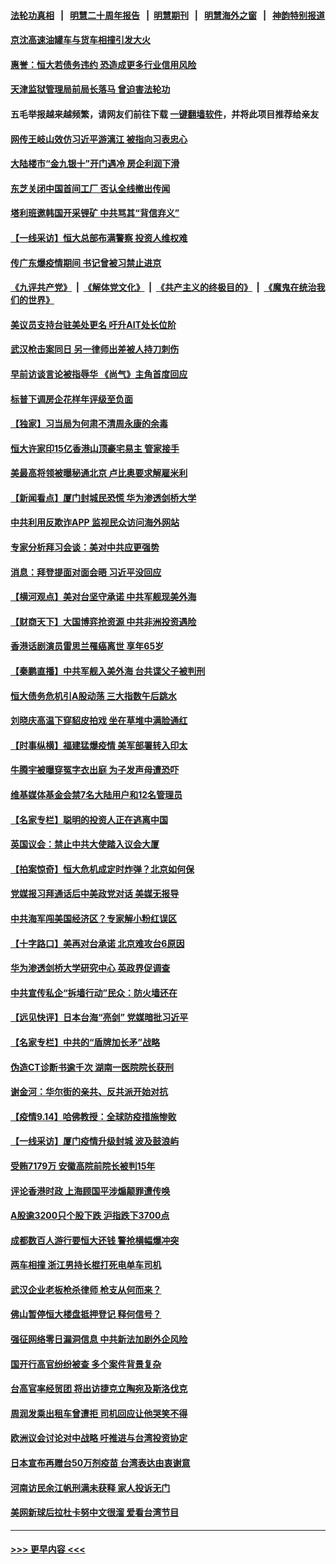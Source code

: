#### [法轮功真相](https://github.com/gfw-breaker/truth/blob/master/README.md?t=0) &nbsp;&nbsp;|&nbsp;&nbsp; [明慧二十周年报告](https://github.com/gfw-breaker/mh-reports/blob/master/README.md?t=0) &nbsp;&nbsp;|&nbsp;&nbsp;[明慧期刊](https://github.com/gfw-breaker/mh-qikan) &nbsp;&nbsp;|&nbsp;&nbsp; [明慧海外之窗](https://github.com/gfw-breaker/mh-news/blob/master/README.md?t=0) &nbsp;&nbsp;|&nbsp;&nbsp; [神韵特别报道](https://github.com/gfw-breaker/mh-news/blob/master/shenyun.md?t=0)
#### [京沈高速油罐车与货车相撞引发大火](../pages/nsc413/n13235615.md?t=09151751) 
#### [惠誉：恒大若债务违约 恐造成更多行业信用风险](../pages/nsc413/n13235558.md?t=09151751) 
#### [天津监狱管理局前局长落马 曾迫害法轮功](../pages/nsc413/n13235481.md?t=09151751) 
#### 五毛举报越来越频繁，请网友们前往下载 [一键翻墙软件](https://github.com/gfw-breaker/ssr-accounts)，并将此项目推荐给亲友
#### [网传王岐山效仿习近平游漓江 被指向习表忠心](../pages/nsc413/n13234682.md?t=09151751) 
#### [大陆楼市“金九银十”开门遇冷 房企利润下滑](../pages/nsc413/n13235329.md?t=09151751) 
#### [东芝关闭中国首间工厂 否认全线撤出传闻](../pages/nsc413/n13234658.md?t=09151751) 
#### [塔利班邀韩国开采锂矿 中共骂其“背信弃义”](../pages/nsc413/n13234619.md?t=09151751) 
#### [【一线采访】恒大总部布满警察 投资人维权难](../pages/nsc413/n13235360.md?t=09151751) 
#### [传广东爆疫情期间 书记曾被习禁止进京](../pages/nsc413/n13235005.md?t=09151751) 
#### [《九评共产党》](https://github.com/begood0513/9ping.md/blob/master/README.md) &nbsp;|&nbsp; [《解体党文化》](../../../../jtdwh.md/blob/master/README.md)  &nbsp;|&nbsp; [《共产主义的终极目的》](../../../../gczydzjmd.md/blob/master/README.md) &nbsp;|&nbsp; [《魔鬼在统治我们的世界》](../../../../mgztzwmdsj.md/blob/master/README.md) 
#### [美议员支持台驻美处更名 吁升AIT处长位阶](../pages/nsc413/n13234904.md?t=09151751) 
#### [武汉枪击案同日 另一律师出差被人持刀刺伤](../pages/nsc413/n13235101.md?t=09151751) 
#### [早前访谈言论被指辱华 《尚气》主角首度回应](../pages/nsc413/n13234560.md?t=09151751) 
#### [标普下调房企花样年评级至负面](../pages/nsc413/n13234715.md?t=09151751) 
#### [【独家】习当局为何肃不清周永康的余毒](../pages/nsc413/n13234584.md?t=09151751) 
#### [恒大许家印15亿香港山顶豪宅易主 管家接手](../pages/nsc413/n13234871.md?t=09151751) 
#### [美最高将领被曝秘通北京 卢比奥要求解雇米利](../pages/nsc413/n13234647.md?t=09151751) 
#### [【新闻看点】厦门封城民恐慌 华为渗透剑桥大学](../pages/nsc413/n13234501.md?t=09151751) 
#### [中共利用反欺诈APP 监视民众访问海外网站](../pages/nsc413/n13234564.md?t=09151751) 
#### [专家分析拜习会谈：美对中共应更强势](../pages/nsc413/n13233514.md?t=09151751) 
#### [消息：拜登提面对面会晤 习近平没回应](../pages/nsc413/n13234614.md?t=09151751) 
#### [【横河观点】美对台坚守承诺 中共军舰现美外海](../pages/nsc413/n13234540.md?t=09151751) 
#### [【财商天下】大国博弈抢资源 中共非洲投资遇险](../pages/nsc413/n13234042.md?t=09151751) 
#### [香港话剧演员雷思兰罹癌离世 享年65岁](../pages/nsc413/n13234413.md?t=09151751) 
#### [【秦鹏直播】中共军舰入美外海 台共谍父子被判刑](../pages/nsc413/n13234517.md?t=09151751) 
#### [恒大债务危机引A股动荡 三大指数午后跳水](../pages/nsc413/n13234254.md?t=09151751) 
#### [刘晓庆高温下穿貂皮拍戏 坐在草堆中满脸通红](../pages/nsc413/n13234149.md?t=09151751) 
#### [【时事纵横】福建猛爆疫情 美军部署转入印太](../pages/nsc413/n13234487.md?t=09151751) 
#### [牛腾宇被曝穿冤字衣出庭 为子发声母遭恐吓](../pages/nsc413/n13234273.md?t=09151751) 
#### [维基媒体基金会禁7名大陆用户和12名管理员](../pages/nsc413/n13234181.md?t=09151751) 
#### [【名家专栏】聪明的投资人正在逃离中国](../pages/nsc413/n13232898.md?t=09151751) 
#### [英国议会：禁止中共大使踏入议会大厦](../pages/nsc413/n13234175.md?t=09151751) 
#### [【拍案惊奇】恒大危机成定时炸弹？北京如何保](../pages/nsc413/n13233385.md?t=09151751) 
#### [党媒报习拜通话后中美政党对话 美媒无报导](../pages/nsc413/n13234138.md?t=09151751) 
#### [中共海军闯美国经济区？专家解小粉红误区](../pages/nsc413/n13234062.md?t=09151751) 
#### [【十字路口】美再对台承诺 北京难攻台6原因](../pages/nsc413/n13233361.md?t=09151751) 
#### [华为渗透剑桥大学研究中心 英政界促调查](../pages/nsc413/n13233815.md?t=09151751) 
#### [中共宣传私企“拆墙行动”民众：防火墙还在](../pages/nsc413/n13233718.md?t=09151751) 
#### [【远见快评】日本台海“亮剑” 党媒暗批习近平](../pages/nsc413/n13231409.md?t=09151751) 
#### [【名家专栏】中共的“盾牌加长矛”战略](../pages/nsc413/n13230258.md?t=09151751) 
#### [伪造CT诊断书逾千次 湖南一医院院长获刑](../pages/nsc413/n13233241.md?t=09151751) 
#### [谢金河：华尔街的亲共、反共派开始对抗](../pages/nsc413/n13233111.md?t=09151751) 
#### [【疫情9.14】哈佛教授：全球防疫措施惨败](../pages/nsc413/n13232904.md?t=09151751) 
#### [【一线采访】厦门疫情升级封城 波及鼓浪屿](../pages/nsc413/n13233108.md?t=09151751) 
#### [受贿7179万 安徽高院前院长被判15年](../pages/nsc413/n13233171.md?t=09151751) 
#### [评论香港时政 上海顾国平涉煽颠罪遭传唤](../pages/nsc413/n13233139.md?t=09151751) 
#### [A股逾3200只个股下跌 沪指跌下3700点](../pages/nsc413/n13232622.md?t=09151751) 
#### [成都数百人游行要恒大还钱 警抢横幅爆冲突](../pages/nsc413/n13232765.md?t=09151751) 
#### [两车相撞 浙江男持长棍打死电单车司机](../pages/nsc413/n13232772.md?t=09151751) 
#### [武汉企业老板枪杀律师 枪支从何而来？](../pages/nsc413/n13232148.md?t=09151751) 
#### [佛山暂停恒大楼盘抵押登记 释何信号？](../pages/nsc413/n13231961.md?t=09151751) 
#### [强征网络零日漏洞信息 中共新法加剧外企风险](../pages/nsc413/n13232301.md?t=09151751) 
#### [国开行高官纷纷被查 多个案件背景复杂](../pages/nsc413/n13231920.md?t=09151751) 
#### [台高官率经贸团 将出访捷克立陶宛及斯洛伐克](../pages/nsc413/n13232188.md?t=09151751) 
#### [周润发乘出租车曾遭拒 司机回应让他哭笑不得](../pages/nsc413/n13231694.md?t=09151751) 
#### [欧洲议会讨论对中战略 吁推进与台湾投资协定](../pages/nsc413/n13232130.md?t=09151751) 
#### [日本宣布再赠台50万剂疫苗 台湾表达由衷谢意](../pages/nsc413/n13229907.md?t=09151751) 
#### [河南访民余江帆刑满未获释 家人投诉无门](../pages/nsc413/n13232106.md?t=09151751) 
#### [美网新球后拉杜卡努中文很溜 爱看台湾节目](../pages/nsc413/n13232116.md?t=09151751) 

----
#### [ >>> 更早内容 <<< ](../indexes/nsc413-earlier.md)
